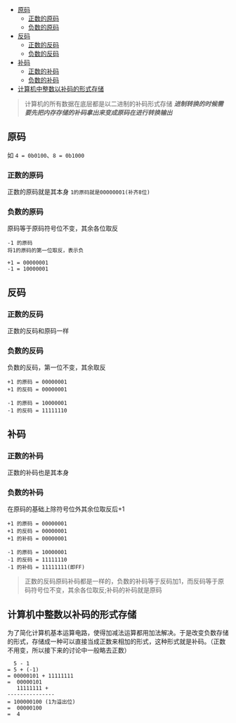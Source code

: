   * [原码](#原码)
     * [正数的原码](#正数的原码)
     * [负数的原码](#负数的原码)
  * [反码](#反码)
     * [正数的反码](#正数的反码)
     * [负数的反码](#负数的反码)
  * [补码](#补码)
     * [正数的补码](#正数的补码)
     * [负数的补码](#负数的补码)
  * [计算机中整数以补码的形式存储](#计算机中整数以补码的形式存储)


> 计算机的所有数据在底层都是以二进制的补码形式存储
> ***进制转换的时候需要先把内存存储的补码拿出来变成原码在进行转换输出***

## 原码

如 `4 = 0b0100`、`8 = 0b1000`

### 正数的原码

正数的原码就是其本身
`1的原码就是00000001(补齐8位)`

### 负数的原码

原码等于原码符号位不变，其余各位取反

```
-1 的原码
将1的原码的第一位取反，表示负

+1 = 00000001
-1 = 10000001
```

## 反码

###  正数的反码

正数的反码和原码一样

### 负数的反码

负数的反码，第一位不变，其余取反

```
+1 的原码 = 00000001
+1 的反码 = 00000001

-1 的原码 = 10000001
-1 的反码 = 11111110

```

## 补码

### 正数的补码

正数的补码也是其本身

### 负数的补码

在原码的基础上除符号位外其余位取反后+1

```
+1 的原码 = 00000001
+1 的反码 = 00000001
+1 的补码 = 00000001

-1 的原码 = 10000001
-1 的反码 = 11111110
-1 的补码 = 11111111(即FF)
```

>正数的反码原码补码都是一样的，负数的补码等于反码加1，而反码等于原码符号位不变，其余各位取反;补码的补码就是原码

## 计算机中整数以补码的形式存储

为了简化计算机基本运算电路，使得加减法运算都用加法解决。于是改变负数存储的形式，存储成一种可以直接当成正数来相加的形式，这种形式就是补码。（正数不用变，所以接下来的讨论中一般略去正数）

```
  5 - 1
= 5 + (-1)
= 00000101 + 11111111
=  00000101
   11111111 +
---------------
= 100000100 (1为溢出位)
=  00000100
=  4
```


